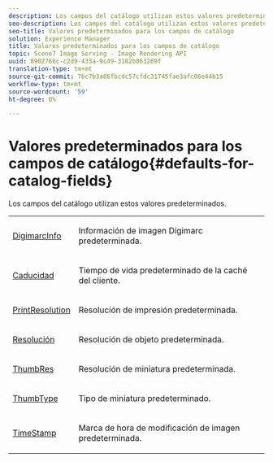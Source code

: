 ```yaml
---
description: Los campos del catálogo utilizan estos valores predeterminados.
seo-description: Los campos del catálogo utilizan estos valores predeterminados.
seo-title: Valores predeterminados para los campos de catálogo
solution: Experience Manager
title: Valores predeterminados para los campos de catálogo
topic: Scene7 Image Serving - Image Rendering API
uuid: 8902766c-c2d9-433a-9c49-3182b063269f
translation-type: tm+mt
source-git-commit: 7bc7b3a86fbcdc57cfdc31745fae3afc06e44b15
workflow-type: tm+mt
source-wordcount: '59'
ht-degree: 0%

---
```



# Valores predeterminados para los campos de catálogo{#defaults-for-catalog-fields}

Los campos del catálogo utilizan estos valores predeterminados.

<table id="table_5942A2243DD946338B6B4640D6D9762F"> 
 <tbody> 
  <tr> 
   <td colname="col1"> <p><span class="codeph"> <a href="../../../../../../is-api/image-catalog/image-serving-api-ref/c-image-catalog-reference/c-image-svg-data-reference/c-image-data-reference/r-digimarcinfo-cat.md#reference-4925764ed683466bb7af4b807c86f8ba" type="reference" format="dita" scope="local"> DigimarcInfo</a></span> </p> </td> 
   <td colname="col2"> <p>Información de imagen Digimarc predeterminada. </p> </td> 
  </tr> 
  <tr> 
   <td colname="col1"> <p><span class="codeph"> <a href="../../../../../../is-api/image-catalog/image-serving-api-ref/c-image-catalog-reference/c-image-svg-data-reference/c-image-data-reference/r-expiration-cat.md#reference-a7afd668ecbb4d2da65d86259aa6a28a" type="reference" format="dita" scope="local"> Caducidad</a></span> </p> </td> 
   <td colname="col2"> <p>Tiempo de vida predeterminado de la caché del cliente. </p> </td> 
  </tr> 
  <tr> 
   <td colname="col1"> <p><span class="codeph"> <a href="../../../../../../is-api/image-catalog/image-serving-api-ref/c-image-catalog-reference/c-image-svg-data-reference/c-image-data-reference/r-printresolution-cat.md#reference-4ebb2e136995470b84b7c5e10cb8e5f5" type="reference" format="dita" scope="local"> PrintResolution</a></span> </p> </td> 
   <td colname="col2"> <p>Resolución de impresión predeterminada. </p> </td> 
  </tr> 
  <tr> 
   <td colname="col1"> <p><span class="codeph"> <a href="../../../../../../is-api/image-catalog/image-serving-api-ref/c-image-catalog-reference/c-image-svg-data-reference/c-image-data-reference/r-resolution-cat.md#reference-de489f5f36b64bd0831749546f8728e1" type="reference" format="dita" scope="local"> Resolución</a></span> </p> </td> 
   <td colname="col2"> <p>Resolución de objeto predeterminada. </p> </td> 
  </tr> 
  <tr> 
   <td colname="col1"> <p><span class="codeph"> <a href="../../../../../../is-api/image-catalog/image-serving-api-ref/c-image-catalog-reference/c-image-svg-data-reference/c-image-data-reference/r-thumbres-cat.md#reference-eedb9991397347c3bed5bd0a785c4c69" type="reference" format="dita" scope="local"> ThumbRes</a></span> </p> </td> 
   <td colname="col2"> <p>Resolución de miniatura predeterminada. </p> </td> 
  </tr> 
  <tr> 
   <td colname="col1"> <p><span class="codeph"> <a href="../../../../../../is-api/image-catalog/image-serving-api-ref/c-image-catalog-reference/c-image-svg-data-reference/c-image-data-reference/r-thumbtype-cat.md#reference-41149ddffc8749cba2f8d9c8e2611e03" type="reference" format="dita" scope="local"> ThumbType</a></span> </p> </td> 
   <td colname="col2"> <p>Tipo de miniatura predeterminado. </p> </td> 
  </tr> 
  <tr> 
   <td colname="col1"> <p><span class="codeph"> <a href="../../../../../../is-api/image-catalog/image-serving-api-ref/c-image-catalog-reference/c-image-svg-data-reference/c-image-data-reference/r-timestamp-cat.md#reference-59a27b72f4cb4a53a3baba83214c4ded" type="reference" format="dita" scope="local"> TimeStamp</a></span> </p> </td> 
   <td colname="col2"> <p>Marca de hora de modificación de imagen predeterminada. </p> </td> 
  </tr> 
 </tbody> 
</table>

